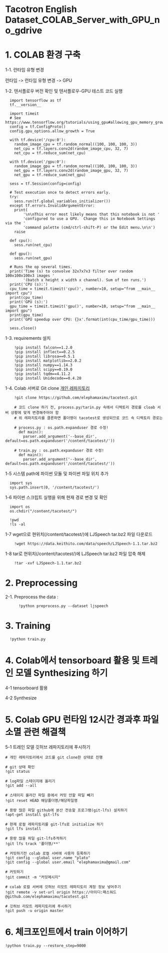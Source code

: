 # **Tacotron English Dataset_COLAB_Server_with_GPU_no_gdrive** 

# 1. COLAB 환경 구축
  
  1-1. 런타임 유형 변경
  
  런타임 -> 런타임 유형 변경 -> GPU
  
  1-2. 텐서플로우 버전 확인 및 텐서플로우-GPU 테스트 코드 실행
  
      import tensorflow as tf
      tf.__version__
      
      import timeit
      # See https://www.tensorflow.org/tutorials/using_gpu#allowing_gpu_memory_growth
      config = tf.ConfigProto()
      config.gpu_options.allow_growth = True

      with tf.device('/cpu:0'):
        random_image_cpu = tf.random_normal((100, 100, 100, 3))
        net_cpu = tf.layers.conv2d(random_image_cpu, 32, 7)
        net_cpu = tf.reduce_sum(net_cpu)

      with tf.device('/gpu:0'):
        random_image_gpu = tf.random_normal((100, 100, 100, 3))
        net_gpu = tf.layers.conv2d(random_image_gpu, 32, 7)
        net_gpu = tf.reduce_sum(net_gpu)

      sess = tf.Session(config=config)

      # Test execution once to detect errors early.
      try:
        sess.run(tf.global_variables_initializer())
      except tf.errors.InvalidArgumentError:
        print(
            '\n\nThis error most likely means that this notebook is not '
            'configured to use a GPU.  Change this in Notebook Settings via the '
            'command palette (cmd/ctrl-shift-P) or the Edit menu.\n\n')
        raise

      def cpu():
        sess.run(net_cpu)

      def gpu():
        sess.run(net_gpu)

      # Runs the op several times.
      print('Time (s) to convolve 32x7x7x3 filter over random 100x100x100x3 images '
            '(batch x height x width x channel). Sum of ten runs.')
      print('CPU (s):')
      cpu_time = timeit.timeit('cpu()', number=10, setup="from __main__ import cpu")
      print(cpu_time)
      print('GPU (s):')
      gpu_time = timeit.timeit('gpu()', number=10, setup="from __main__ import gpu")
      print(gpu_time)
      print('GPU speedup over CPU: {}x'.format(int(cpu_time/gpu_time)))

      sess.close()
  
  1-3. requirements 설치
  
        !pip install falcon==1.2.0
        !pip install inflect==0.2.5
        !pip install librosa==0.5.1
        !pip install matplotlib==2.0.2
        !pip install numpy==1.14.3
        !pip install scipy==0.19.0
        !pip install tqdm==4.11.2
        !pip install Unidecode==0.4.20
  
  1-4. Colab 서버로 Git clone [개인 레파지토리](https://github.com/elephamaximu/tacotest.git)
  
        !git clone https://github.com/elephamaximu/tacotest.git
        
        # 코드 clone 하기 전, process.py/tarin.py 속에서 디렉토리 경로를 cloab 서버 상황에 맞게 변경해주어야 함
        # 위 레파지토리를 클론하면 폴더명이 tacotest로 생성되므로 코드 속 디렉토리 경로는
        
        # process.py : os.path.expanduser 경로 수정!
          def main():
      	    parser.add_argument('--base_dir', default=os.path.expanduser('/content/tacotest/'))

        # train.py : os.path.expanduser 경로 수정!
          def main():
      	    parser.add_argument('--base_dir', default=os.path.expanduser('/content/tacotest/'))
        
      
  1-5 시스템 path에 파이썬 모듈 및 파이썬 파일 위치 추가
  
      import sys
      sys.path.insert(0, '/content/tacotest/')
      
  1-6 파이썬 스크립트 실행을 위해 현재 경로 변경 및 확인
  
      import os
      os.chdir("/content/tacotest/")
      
      !pwd
      !ls -al
      
   1-7 wget으로 현위치(/content/tacotest/)에 LJSpeech tar.bz2 파일 다운로드
   
        !wget https://data.keithito.com/data/speech/LJSpeech-1.1.tar.bz2
        
   1-8 tar로 현위치(/content/tacotest/)에 LJSpeech tar.bz2 파일 압축 해제
        
        !tar -xvf LJSpeech-1.1.tar.bz2      
      
# 2. Preprocessing
 
  2-1. Preprocess the data : 
	 
		  !python preprocess.py --dataset ljspeech
       
# 3. Training

      !python train.py
    
# 4. Colab에서 tensorboard 활용 및 트레인 모델 Synthesizing 하기

  4-1 tensorboard 활용
    
  4-2 Synthesize

# 5. Colab GPU 런타임 12시간 경과후 파일 소멸 관련 해결책

  5-1 트레인 모델 깃허브 레파지토리에 푸시하기
  
  	# 개인 레파지토리에서 코드를 git clone한 상태로 진행
	
	# git 상태 확인
	!git status
	
	# log파일 스테이지에 올리기
	!git add --all
	
	# 스테이지 올라간 파일 중에서 커밋 안할 파일 빼기
	!git reset HEAD 해당폴더명/해당파일명
	
	# 용량 많은 파일 github에 분산 전송할 프로그램(git-lfs) 설치하기
	!apt-get install git-lfs
	
	# 현재 로컬 레파지토리를 git-lfs로 initialize 하기
	!git lfs install
	
	# 용량 많을 파일 git-lfs추적하기
	!git lfs track '폴더명/**'
	
	# 커밋하기전 colab 로컬 서버에 사용자 등록하기
	!git config --global user.name "plato"
	!git config --global user.email "elephamaximu@gmail.com"
	
	# 커밋하기
	!git commit -m "커밋메시지"
	
	# colab 로컬 서버에 깃허브 리모트 레파지토리 계정 정보 넣어주기
	!git remote -v set-url origin https://아이디:패스워드@github.com/elephamaximu/tacotest.git
	
	# 깃허브 리모트 레파지토리에 푸시하기
	!git push -u origin master

# 6. 체크포인트에서 train 이어하기

	!python train.py --restore_step=9000

